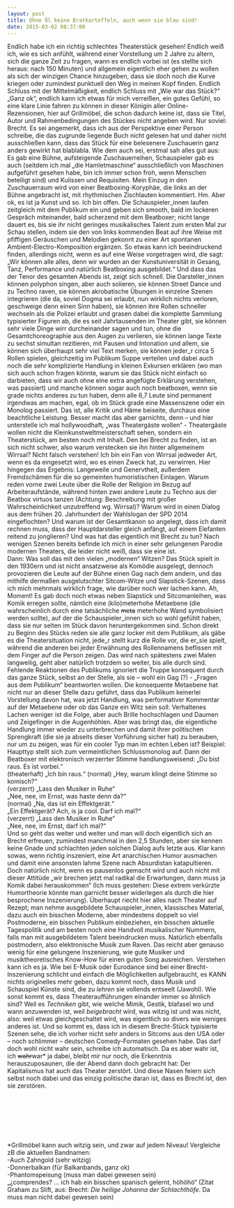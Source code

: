 ```yaml
---
layout: post
title: Ohne Öl keine Bratkartoffeln, auch wenn sie blau sind!
date: 2015-03-02 08:37:00
---
```


Endlich habe ich ein richtig schlechtes Theaterstück gesehen! Endlich weiß ich, wie es sich anfühlt, während einer Vorstellung um 2 Jahre zu altern, sich die ganze Zeit zu fragen, wann es endlich vorbei ist (es stellte sich heraus: nach 150 Minuten) und allgemein eigentlich eher gehen zu wollen als sich der winzigen Chance hinzugeben, dass sie doch noch die Kurve kriegen oder zumindest punktuell den Weg in meinen Kopf finden. Endlich Schluss mit der Mittelmäßigkeit, endlich Schluss mit „Wie war das Stück?“ „Ganz ok“, endlich kann ich etwas für mich verreißen, ein gutes Gefühl, so eine klare Linie fahren zu können in dieser Königin aller Online-Rezensionen, hier auf Grillmöbel, die schon dadurch keine ist, dass sie Titel, Autor und Rahmenbedingungen des Stückes nicht angeben wird. Nur soviel: Brecht. Es sei angemerkt, dass ich aus der Perspektive einer Person schreibe, die das zugrunde liegende Buch nicht gelesen hat und daher nicht ausschließen kann, dass das Stück für eine belesenere Zuschauerin ganz anders gewirkt hat blablabla. Wie dem auch sei, erstmal sah alles gut aus: Es gab eine Bühne, aufsteigende Zuschauerreihen, Schauspieler gab es auch (seitdem ich mal „die Hamletmaschine“ ausschließlich von Maschinen aufgeführt gesehen habe, bin ich immer schon froh, wenn Menschen beteiligt sind) und Kulissen und Requisiten. Mein Einzug in den Zuschauerraum wird von einer Beatboxing-Koryphäe, die links an der Bühne angebracht ist, mit rhythmischen Zischlauten kommentiert. Hm. Aber ok, es ist ja Kunst und so. Ich bin offen. Die Schauspieler\_innen laufen zeitgleich mit dem Publikum ein und geben sich smooth, bald im lockeren Gespräch miteinander, bald scherzend mit dem Beatboxer; nicht lange dauert es, bis sie ihr nicht geringes musikalisches Talent zum ersten Mal zur Schau stellen, indem sie den von links kommenden Beat auf ihre Weise mit pfiffigen Geräuschen und Melodien gekonnt zu einer Art spontanen Ambient-Electro-Komposition ergänzen. So etwas kann ich beeindruckend finden, allerdings nicht, wenn es auf eine Weise vorgetragen wird, die sagt: „Wir können alle alles, denn wir wurden an der Kunstuniversität in Gesang, Tanz, Performance und natürlich Beatboxing ausgebildet.“ Und dass das der Tenor des gesamten Abends ist, zeigt sich schnell. Die Darsteller\_innen können polyphon singen, aber auch solieren, sie können Street Dance und zu Techno raven, sie können akrobatische Übungen in einzelne Szenen integrieren (die da, soviel Dogma sei erlaubt, nun wirklich nichts verloren, geschweige denn einen Sinn haben), sie können ihre Rollen schneller wechseln als die Polizei erlaubt und grasen dabei die komplette Sammlung typisierter Figuren ab, die es seit Jahrtausenden im Theater gibt, sie können sehr viele Dinge wirr durcheinander sagen und tun, ohne die Gesamtchoreographie aus den Augen zu verlieren, sie können lange Texte zu sechst simultan rezitieren, mit Pausen und Intonation und allem, sie können sich überhaupt sehr viel Text merken, sie können jeder\_r circa 5 Rollen spielen, gleichzeitig im Publikum Suppe verteilen und dabei auch noch die sehr komplizierte Handlung in kleinen Exkursen erklären (wo man sich auch schon fragen könnte, warum sie das Stück nicht einfach so darbieten, dass wir auch ohne eine extra angefügte Erklärung verstehen, was passiert) und manche können sogar auch noch beatboxen, wenn sie grade nichts anderes zu tun haben, denn alle 6,7 Leute sind permanent irgendwas am machen, egal, ob im Stück grade eine Massenszene oder ein Monolog passiert. Das ist, alle Kritik und Häme beiseite, durchaus eine beachtliche Leistung. Besser macht das aber garnichts, denn – und hier unterstelle ich mal hollywoodhaft, „was Theatergäste wollen“ - Theatergäste wollen nicht die Kleinkunstweltmeisterschaft sehen, sondern ein Theaterstück, am besten noch mit Inhalt. Den bei Brecht zu finden, ist an sich nicht schwer, also warum verstecken sie ihn hinter allgemeinem Wirrsal? Nicht falsch verstehen! Ich bin ein Fan von Wirrsal jedweder Art, wenn es da eingesetzt wird, wo es einen Zweck hat, zu verwirren. Hier hingegen das Ergebnis: Langeweile und Genervtheit, außerdem Fremdschämen für die so gemeinten humoristischen Einlagen. Warum reden vorne zwei Leute über die Rolle der Religion im Bezug auf Arbeiteraufstände, während hinten zwei andere Leute zu Techno aus der Beatbox virtuos tanzen (Achtung: Beschreibung mit großer Wahrscheinlichkeit unzutreffend wg. Wirrsal)? Warum wird in einen Dialog aus dem frühen 20. Jahrhundert der Wahlslogan der SPD 2014 eingeflochten? Und warum ist der Gesamtkanon so angelegt, dass ich damit rechnen muss, dass der Hauptdarsteller gleich anfängt, auf einem Elefanten reitend zu jonglieren? Und was hat das eigentlich mit Brecht zu tun? Nach wenigen Szenen bereits befinde ich mich in einer sehr gelungenen Parodie modernen Theaters, die leider nicht weiß, dass sie eine ist.<br>
Dann: Was soll das mit den vielen „modernen“ Witzen? Das Stück spielt in den 1930ern und ist nicht ansatzweise als Komödie ausgelegt, dennoch provozieren die Leute auf der Bühne einen Gag nach dem andern, und das mithilfe dermaßen ausgelutschter Sitcom-Witze und Slapstick-Szenen, dass ich mich mehrmals wirklich frage, wie darüber noch wer lachen kann. Ah, Moment! Es gab doch noch etwas neben Slapstick und Sitcomanleihen, was Komik erregen sollte, nämlich eine (kilo)meterhohe Metaebene (die wahrscheinlich durch eine tatsächliche <del>meta</del> meterhohe Wand symbolisiert werden sollte), auf der die Schauspieler\_innen sich so wohl gefühlt haben, dass sie nur selten im Stück davon heruntergekommen sind. Schon direkt zu Beginn des Stücks reden sie alle ganz locker mit dem Publikum, als gäbe es die Theatersituation nicht, jede\_r stellt kurz die Rolle vor, die er\_sie spielt, während die anderen bei jeder Erwähnung des Rollennamens beflissen mit dem Finger auf die Person zeigen. Das wird nach spätestens zwei Malen langweilig, geht aber natürlich trotzdem so weiter, bis alle durch sind. Fehlende Reaktionen des Publikums ignoriert die Truppe konsequent durch das ganze Stück, selbst an der Stelle, als sie – wohl ein Gag (?) - „Fragen aus dem Publikum“ beantworten wollen. Die konsequente Metaebene hat nicht nur an dieser Stelle dazu geführt, dass das Publikum keinerlei Vorstellung davon hat, was jetzt Handlung, was performativer Kommentar auf der Metaebene oder ob das Ganze ein Witz sein soll: Verhaltenes Lachen weniger ist die Folge, aber auch Brille hochschlagen und Daumen und Zeigefinger in die Augenhöhlen. Aber was bringt das, die eigentliche Handlung immer wieder zu unterbrechen und damit ihrer politischen Sprengkraft (die sie ja abseits dieser Vorführung sicher hat) zu berauben, nur um zu zeigen, was für ein cooler Typ man im echten Leben ist? Beispiel: Haupttyp stellt sich zum vermeintlichen Schlussmonolog auf. Dann der Beatboxer mit elektronisch verzerrter Stimme handlungsweisend:
„Du bist raus. Es ist vorbei.“<br>
(theaterhaft) „Ich bin raus.“ (normal) „Hey, warum klingt deine Stimme so komisch?“<br>
(verzerrt) „Lass den Musiker in Ruhe“<br>
„Nee, nee, im Ernst, was haste denn da?“<br>
(normal) „Na, das ist ein Effektgerät.“<br>
„Ein Effektgerät? Ach, is ja cool. Darf ich mal?“<br>
(verzerrt) „Lass den Musiker in Ruhe“<br>
„Nee, nee, im Ernst, darf ich mal?“<br>
Und so geht das weiter und weiter und man will doch eigentlich sich an Brecht erfreuen, zumindest manchmal in den 2,5 Stunden, aber sie kennen keine Gnade und schlachten jeden solchen Dialog aufs letzte aus. Klar kann sowas, wenn richtig inszeniert, eine Art anarchischen Humor ausmachen und damit eine ansonsten lahme Szene nach Absurdistan katapultieren. Doch natürlich nicht, wenn es pausenlos gemacht wird und auch nicht mit dieser Attitüde „wir brechen jetzt mal radikal die Erwartungen, dann muss ja Komik dabei herauskommen“ (Ich muss gestehen: Diese extrem verkürzte Humortheorie könnte man garnicht besser widerlegen als durch die hier besprochene Inszenierung). Überhaupt riecht hier alles nach Theater auf Rezept; man nehme ausgebildete Schauspieler_innen, klassisches Material, dazu auch ein bisschen Moderne, aber mindestens doppelt so viel Postmoderne, ein bisschen Publikum einbeziehen, ein bisschen aktuelle Tagespolitik und am besten noch eine Handvoll musikalischer Nummern, falls man mit ausgebildetem Talent beeindrucken muss. Natürlich ebenfalls postmodern, also elektronische Musik zum Raven. Das reicht aber genauso wenig für eine gelungene Inszenierung, wie gute Musiker und musiktheoretisches Know-How für einen guten Song ausreichen. Verstehen kann ich es ja. Wie bei E-Musik oder Eurodance sind bei einer Brecht-Inszenierung schlicht und einfach die Möglichkeiten aufgebraucht, es KANN nichts originelles mehr geben, dazu kommt noch, dass Musik und Schauspiel Künste sind, die zu *lehren* sie vollends entseelt (Jawohl). Wie sonst kommt es, dass Theateraufführungen einander immer so ähnlich sind? Weil es *Techniken* gibt, wie welche Mimik, Gestik, blafasel wo und wann anzuwenden ist, weil *beigebracht* wird, was witzig ist und was nicht, also: weil etwas gleichgeschaltet wird, was eigentlich so divers wie weniges anderes ist. Und so kommt es, dass ich in diesem Brecht-Stück typisierte Szenen sehe, die ich vorher nicht sehr anders in Sitcoms aus den USA oder – noch schlimmer – deutschen Comedy-Formaten gesehen habe. Das darf doch wohl nicht wahr sein, schreibe ich automatisch. Da es aber wahr ist, ich <del>wahr</del>war\* ja dabei, bleibt mir nur noch, die Erkenntnis herauszuposaunen, die der Abend dann doch gebracht hat: Der Kapitalismus hat auch das Theater zerstört. Und diese Nasen feiern sich selbst noch dabei und das einzig politische daran ist, dass es Brecht ist, den sie zerstören.
<br><br><br><br><br><br><br><br>
\*Grillmöbel kann auch witzig sein, und zwar auf jedem Niveau! Vergleiche zB die aktuellen Bandnamen: <br>
-Auch Zahngold (sehr witzig)<br>
-Donnerbalkan (für Balkanbands, ganz ok)<br>
-Phantomspeisung (muss man dabei gewesen sein)<br>
„¿comprendes? … ich hab ein bisschen spanisch gelernt, höhöhö“ (Zitat Graham zu Slift, aus: Brecht: *Die heilige Johanna der Schlachthöfe*. Da muss man nicht dabei gewesen sein)
